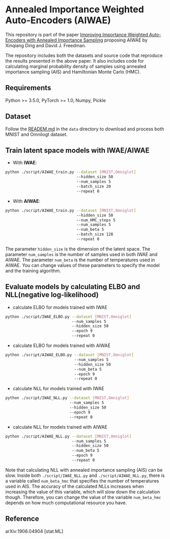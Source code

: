# Annealed Importance Weighted Auto-Encoders (AIWAE)

This repository is part of the paper [Improving Importance Weighted Auto-Encoders with Annealed Importance Sampling](https://arxiv.org/abs/1906.04904) proposing AIWAE by Xinqiang Ding and David J. Freedman.

The repository includes both the datasets and source code that reproduce the results presented in the above paper.
It also includes code for calculating marginal probability density of samples using annealed importance sampling (AIS) and Hamiltonian Monte Carlo (HMC).

## Requirements
Python >= 3.5.0, PyTorch >= 1.0, Numpy, Pickle

## Dataset
Follow the [READEM.md](./data/README.md) in the `data` directory to download and process both MNIST and Omnilogt dataset.

## Train latent space models with IWAE/AIWAE
* With **IWAE**:
```bash
python ./script/AIWAE_train.py --dataset [MNIST,Omniglot]
                               --hidden_size 50
                               --num_samples 5    
                               --batch_size 20
                               --repeat 0 
```

* With **AIWAE**:
```bash
python ./script/AIWAE_train.py --dataset [MNIST,Omniglot]
                               --hidden_size 50
                               --num_HMC_steps 5 
                               --num_samples 5    
                               --num_beta 5   
                               --batch_size 128   
                               --repeat 0 
```

The parameter `hidden_size` is the dimension of the latent space. The parameter `num_samples` is the number of samples used in both IWAE and AIWAE. The parameter `num_beta` is the number of temperatures used in AIWAE. You can change values of these parameters to specify the model and the training algorithm.

## Evaluate models by calculating ELBO and NLL(negative log-likelihood)
* calculate ELBO for models trained with IWAE
```bash
python ./script/IWAE_ELBO.py --dataset [MNIST,Omniglot]
                             --num_samples 5 
                             --hidden_size 50 
                             --epoch 9 
                             --repeat 0
```

* calculate ELBO for models trained with AIWAE
```bash
python ./script/AIWAE_ELBO.py --dataset [MNIST,Omniglot]
                              --num_samples 5 
                              --hidden_size 50 
                              --num_beta 5
                              --epoch 9 
                              --repeat 0
```

* calculate NLL for models trained with IWAE
```bash
python ./script/IWAE_NLL.py --dataset [MNIST,Omniglot]
                            --num_samples 5 
                            --hidden_size 50 
                            --epoch 9 
                            --repeat 0
```

* calculate NLL for models trained with AIWAE
```bash
python ./script/AIWAE_NLL.py --dataset [MNIST,Omniglot]
                             --num_samples 5 
                             --hidden_size 50 
                             --num_beta 5
                             --epoch 9 
                             --repeat 0
```

Note that calculating NLL with annealed importance sampling (AIS) can be slow. Inside both `./script/IWAE_NLL.py` and `./script/AIWAE_NLL.py`, there is a variable called `num_beta_hmc` that specifies the number of temperatures used in AIS.
The accuracy of the calculated NLLs increases when increasing the value of this variable, which will slow down the calculation though. Therefore, you can change the value of the variable `num_beta_hmc` depends on how much computational resource you have.

## Reference
arXiv:1906.04904 [stat.ML]
